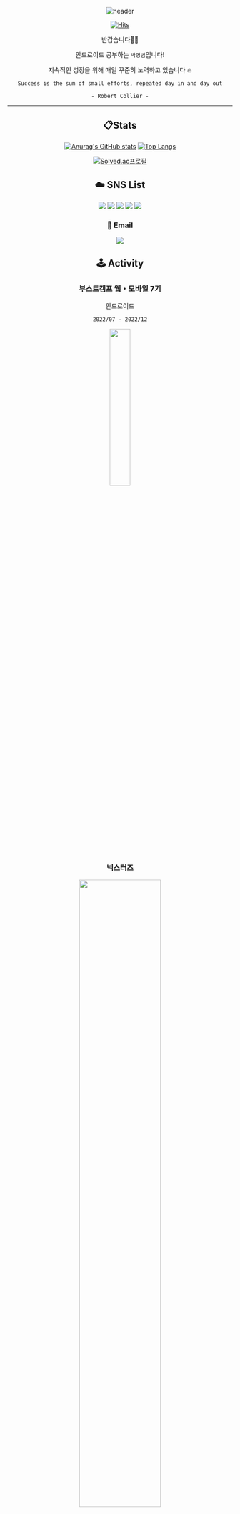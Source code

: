 
<div align="center">

![header](https://capsule-render.vercel.app/api?type=waving&color=timeAuto&height=300&section=header&text=Hello!%20I%27m%20Mangbaam&animation=fadeIn&fontSize=70&desc=맹뱀이라고%20읽습니다&descSize=10&descAlign=80)

[![Hits](https://hits.seeyoufarm.com/api/count/incr/badge.svg?url=https%3A%2F%2Fgithub.com%2Fmangbaam&count_bg=%231E99FF&title_bg=%23555555&icon=&icon_color=%23E7E7E7&title=visited&edge_flat=false)](https://github.com/mangbaam)

반갑습니다🖐🏻

안드로이드 공부하는 `박명범`입니다!

지속적인 성장을 위해 매일 꾸준히 노력하고 있습니다 🔥
  
  ```
  Success is the sum of small efforts, repeated day in and day out
  
  - Robert Collier -
  ```

---

## 📋Stats

[![Anurag's GitHub stats](https://github-readme-stats.vercel.app/api?username=mangbaam&count_private=true&show_icons=true&theme=vue&hide_rank=false&custom_title=Mangbaam%27s%20Stats&hide_rank=true)](https://github.com/mangbaam)
[![Top Langs](https://github-readme-stats.vercel.app/api/top-langs/?username=mangbaam&exclude_repo=CodingTest,programmers,study_algorithm&theme=vue&layout=compact)](https://github.com/mangbaam)

[![Solved.ac프로필](http://mazassumnida.wtf/api/v2/generate_badge?boj=pmb0836)](https://solved.ac/pmb0836)

## ☁️ SNS List
<a href="https://latte-is-horse.tistory.com" target="_blank"><img src="https://img.shields.io/badge/Tistory-orange?style=for-the-badge&logo=bloglovin&logoColor=white"/></a> 
<a href="https://mangbaam.github.io/" target="_blank"><img src="https://img.shields.io/badge/GitPages-222222?style=for-the-badge&logo=githubpages&logoColor=white"/></a>
<a href="https://www.linkedin.com/in/%EB%AA%85%EB%B2%94-%EB%B0%95-476504250/" target="_blank"><img src="https://img.shields.io/badge/Linked_In-white?style=for-the-badge&logo=linkedin&logoColor=0A66C2"/></a>
<a href="https://www.instagram.com/study.baam/" target="_blank"><img src="https://img.shields.io/badge/Instagram-E1306C?style=for-the-badge&logo=instagram&logoColor=white"/></a>
<a href="https://open.kakao.com/o/sU2kFloe" target="_blank"> <img src="https://img.shields.io/badge/KakaoTalk-3E2723?style=for-the-badge&logo=kakaotalk&logoColor=#FFCD00"/></a>

### 📨 Email
<a href="mailto:pmb0836@gmail.com?body=%0D%0A%0D%0A%0D%0AGithub에서%20전송된%20메일입니다!"><img src="https://img.shields.io/badge/pmb0836@gmail.com-white?logo=gmail&logoColor=EA4335"/></a>

## 🕹️ Activity

### 부스트캠프 웹・모바일 7기

안드로이드

`2022/07 - 2022/12`

<a href="https://boostcamp.connect.or.kr/"><img src="https://user-images.githubusercontent.com/44221447/184587393-a9f028e3-5248-4912-be6d-8be6ce8a5fd2.png" width=30%></a>

### 넥스터즈

<a href="https://teamnexters.com/"><img src="https://github.com/mangbaam/mangbaam/assets/44221447/c894e21d-d089-48d8-8040-bffb91ca9cc8" width = "60%"></a>

#### 23기

`2023/07 - 2023/10`

방탈출 힌트폰 서비스 [**넥스트룸**](https://play.google.com/store/apps/details?id=com.nextroom.nextroom&pcampaignid=web_share) 안드로이드 개발

#### 24기

`2024/01 - 2024/03`

소규모 공연 예매 서비스 [**불티**](https://play.google.com/store/apps/details?id=com.nexters.boolti) 안드로이드 개발

</div>
